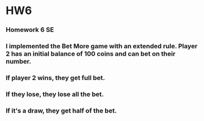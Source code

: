 # HW6
### Homework 6 SE
###  I implemented the Bet More game with an extended rule. Player 2 has an initial balance of 100 coins and can bet on their number. 
### If player 2 wins, they get full bet. 
### If they lose, they lose all the bet.
###  If it's a draw, they get half of the bet.
